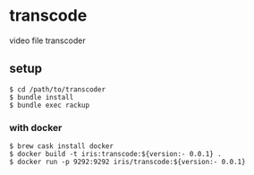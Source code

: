# transcode
video file transcoder

## setup
```
$ cd /path/to/transcoder
$ bundle install
$ bundle exec rackup
```

### with docker
```
$ brew cask install docker
$ docker build -t iris:transcode:${version:- 0.0.1} .
$ docker run -p 9292:9292 iris/transcode:${version:- 0.0.1}
```
